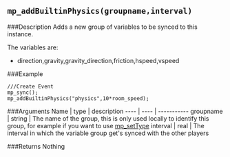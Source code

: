 ``mp_addBuiltinPhysics(groupname,interval)``
--------------

###Description
Adds a new group of variables to be synced to this instance.

The variables are:
* direction,gravity,gravity_direction,friction,hspeed,vspeed

###Example

```gml
///Create Event
mp_sync();
mp_addBuiltinPhysics("physics",10*room_speed);
```

###Arguments
Name | type | description
---- | ---- | -----------
groupname | string | The name of the group, this is only used locally to identify this group, for example if you want to use [mp_setType](functions/sync/mp_setType)
interval | real | The interval in which the variable group get's synced with the other players

###Returns
Nothing